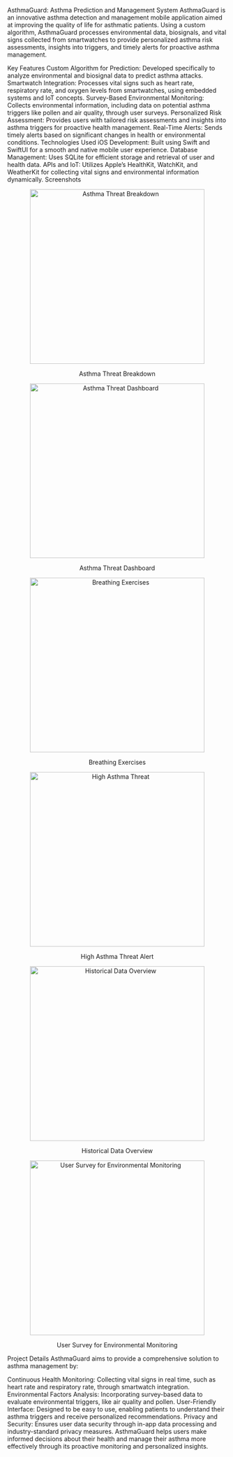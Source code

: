 AsthmaGuard: Asthma Prediction and Management System
AsthmaGuard is an innovative asthma detection and management mobile application aimed at improving the quality of life for asthmatic patients. Using a custom algorithm, AsthmaGuard processes environmental data, biosignals, and vital signs collected from smartwatches to provide personalized asthma risk assessments, insights into triggers, and timely alerts for proactive asthma management.

Key Features
Custom Algorithm for Prediction: Developed specifically to analyze environmental and biosignal data to predict asthma attacks.
Smartwatch Integration: Processes vital signs such as heart rate, respiratory rate, and oxygen levels from smartwatches, using embedded systems and IoT concepts.
Survey-Based Environmental Monitoring: Collects environmental information, including data on potential asthma triggers like pollen and air quality, through user surveys.
Personalized Risk Assessment: Provides users with tailored risk assessments and insights into asthma triggers for proactive health management.
Real-Time Alerts: Sends timely alerts based on significant changes in health or environmental conditions.
Technologies Used
iOS Development: Built using Swift and SwiftUI for a smooth and native mobile user experience.
Database Management: Uses SQLite for efficient storage and retrieval of user and health data.
APIs and IoT: Utilizes Apple’s HealthKit, WatchKit, and WeatherKit for collecting vital signs and environmental information dynamically.
Screenshots
<div align="center"> <img src="Pics/Asthma%20threat%20breakdown.png" alt="Asthma Threat Breakdown" width="400"> <p>Asthma Threat Breakdown</p> </div> <div align="center"> <img src="Pics/Asthma%20threat%20dashboard.png" alt="Asthma Threat Dashboard" width="400"> <p>Asthma Threat Dashboard</p> </div> <div align="center"> <img src="Pics/Breathing%20exercises.png" alt="Breathing Exercises" width="400"> <p>Breathing Exercises</p> </div> <div align="center"> <img src="Pics/High%20asthma%20threat.png" alt="High Asthma Threat" width="400"> <p>High Asthma Threat Alert</p> </div> <div align="center"> <img src="Pics/Historical%20data.png" alt="Historical Data Overview" width="400"> <p>Historical Data Overview</p> </div> <div align="center"> <img src="Pics/Survey.png" alt="User Survey for Environmental Monitoring" width="400"> <p>User Survey for Environmental Monitoring</p> </div>
Project Details
AsthmaGuard aims to provide a comprehensive solution to asthma management by:

Continuous Health Monitoring: Collecting vital signs in real time, such as heart rate and respiratory rate, through smartwatch integration.
Environmental Factors Analysis: Incorporating survey-based data to evaluate environmental triggers, like air quality and pollen.
User-Friendly Interface: Designed to be easy to use, enabling patients to understand their asthma triggers and receive personalized recommendations.
Privacy and Security: Ensures user data security through in-app data processing and industry-standard privacy measures.
AsthmaGuard helps users make informed decisions about their health and manage their asthma more effectively through its proactive monitoring and personalized insights.

